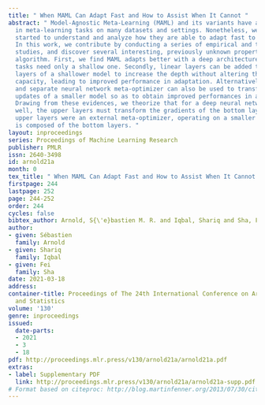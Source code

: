 ```yaml
---
title: " When MAML Can Adapt Fast and How to Assist When It Cannot "
abstract: " Model-Agnostic Meta-Learning (MAML) and its variants have achieved success
  in meta-learning tasks on many datasets and settings. Nonetheless, we have just
  started to understand and analyze how they are able to adapt fast to new tasks.
  In this work, we contribute by conducting a series of empirical and theoretical
  studies, and discover several interesting, previously unknown properties of the
  algorithm. First, we find MAML adapts better with a deep architecture even if the
  tasks need only a shallow one. Secondly, linear layers can be added to the output
  layers of a shallower model to increase the depth without altering the modelling
  capacity, leading to improved performance in adaptation. Alternatively, an external
  and separate neural network meta-optimizer can also be used to transform the gradient
  updates of a smaller model so as to obtain improved performances in adaptation.
  Drawing from these evidences, we theorize that for a deep neural network to meta-learn
  well, the upper layers must transform the gradients of the bottom layers as if the
  upper layers were an external meta-optimizer, operating on a smaller network that
  is composed of the bottom layers. "
layout: inproceedings
series: Proceedings of Machine Learning Research
publisher: PMLR
issn: 2640-3498
id: arnold21a
month: 0
tex_title: " When MAML Can Adapt Fast and How to Assist When It Cannot "
firstpage: 244
lastpage: 252
page: 244-252
order: 244
cycles: false
bibtex_author: Arnold, S{\'e}bastien M. R. and Iqbal, Shariq and Sha, Fei
author:
- given: Sébastien
  family: Arnold
- given: Shariq
  family: Iqbal
- given: Fei
  family: Sha
date: 2021-03-18
address:
container-title: Proceedings of The 24th International Conference on Artificial Intelligence
  and Statistics
volume: '130'
genre: inproceedings
issued:
  date-parts:
  - 2021
  - 3
  - 18
pdf: http://proceedings.mlr.press/v130/arnold21a/arnold21a.pdf
extras:
- label: Supplementary PDF
  link: http://proceedings.mlr.press/v130/arnold21a/arnold21a-supp.pdf
# Format based on citeproc: http://blog.martinfenner.org/2013/07/30/citeproc-yaml-for-bibliographies/
---
```

